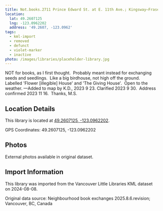 ```yaml
---
title: Not.books.2711 Prince Edward St. at E. 11th Ave.; Kingsway—Fraser St.
location:
  lat: 49.2607125
  lng: -123.0962202
  address: '49.2607, -123.0962'
tags:
  - kml-import
  - removed
  - defunct
  - violet-marker
  - inactive
photo: /images/libraries/placeholder-library.jpg
---
```

NOT for books, as I first thought.  
Probably meant instead for exchanging 
seeds and seedlings.  
Like a big birdhouse, not high off the ground. Labelled 'Flower [illegible] House' and 
'The Giving House'.  Open to the weather.
—Added to map by K.D., 2023 9 23.
Clarified 2023 9 30.  
Address confirmed 2023 11 16.  Thanks, M.S.  

## Location Details

This library is located at [49.2607125, -123.0962202](https://www.google.com/maps?q=49.2607125,-123.0962202).

GPS Coordinates: 49.2607125, -123.0962202

## Photos

External photos available in original dataset.

## Import Information

This library was imported from the Vancouver Little Libraries KML dataset on 2024-08-08.

Original data source: Neighbourhood book exchanges 2025.8.6.revision; Vancouver, BC, Canada
